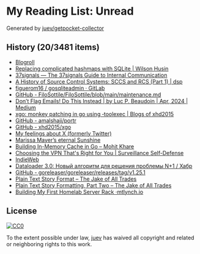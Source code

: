 # My Reading List: Unread

Generated by [juev/getpocket-collector](https://github.com/juev/getpocket-collector)

## History (20/3481 items)

- [Blogroll](https://www.mollywhite.net/blogroll/)
- [Replacing complicated hashmaps with SQLite | Wilson Husin](https://husin.dev/ephemeral-sqlite/)
- [37signals — The 37signals Guide to Internal Communication](https://37signals.com/how-we-communicate)
- [A History of Source Control Systems: SCCS and RCS (Part 1) | dsp](https://experimentalworks.net/posts/2024-03-18-a-history-of-vcs-part1/)
- [figuerom16 / gosqliteadmin · GitLab](https://gitlab.com/figuerom16/gosqliteadmin)
- [GitHub - FiloSottile/FiloSottile/blob/main/maintenance.md](https://github.com/FiloSottile/FiloSottile/blob/main/maintenance.md#security-issues)
- [Don’t Flag Emails! Do This Instead | by Luc P. Beaudoin | Apr, 2024 | Medium](https://medium.com/@LucCogZest/dont-flag-emails-do-this-instead-412aed3d2605)
- [xgo: monkey patching in go using ‐toolexec | Blogs of xhd2015](https://blog.xhd2015.xyz/posts/xgo-monkey-patching-in-go-using-toolexec/)
- [GitHub - amalshaji/portr](https://github.com/amalshaji/portr)
- [GitHub - xhd2015/xgo](https://github.com/xhd2015/xgo)
- [My feelings about X (formerly Twitter)](https://arslan.io/2024/04/07/my-feelings-about-x-formerly-twitter/)
- [Marissa Mayer’s eternal Sunshine](https://www.platformer.news/marissa-mayer-sunshine-shine-app-design-cofounder-quits/)
- [Building In-Memory Cache in Go – Mohit Khare](https://www.mohitkhare.com/blog/go-in-memory-cache/)
- [Choosing the VPN That's Right for You | Surveillance Self-Defense](https://ssd.eff.org/module/choosing-vpn-thats-right-you)
- [IndieWeb](https://indieweb.org)
- [Dataloader 3.0: Новый алгоритм для решения проблемы N+1 / Хабр](https://habr.com/ru/articles/805769/)
- [GitHub - goreleaser/goreleaser/releases/tag/v1.25.1](https://github.com/goreleaser/goreleaser/releases/tag/v1.25.1)
- [Plain Text Story Format – The Jake of All Trades](https://jacobhaddon.com/2016/02/26/plain-text-story-format/)
- [Plain Text Story Formatting, Part Two – The Jake of All Trades](https://jacobhaddon.com/2016/03/18/plain-text-story-formatting-part-two/)
- [Building My First Homelab Server Rack ·mtlynch.io](https://mtlynch.io/building-first-homelab-rack/)

## License

[![CC0](https://mirrors.creativecommons.org/presskit/buttons/88x31/svg/cc-zero.svg)](https://creativecommons.org/publicdomain/zero/1.0/)

To the extent possible under law, [juev](https://github.com/juev) has waived all copyright and related or neighboring rights to this work.
